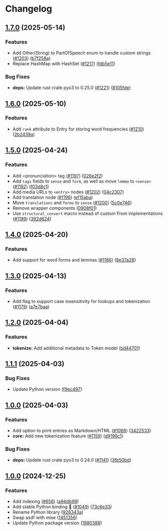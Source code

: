 # Changelog

## [1.7.0](https://github.com/TheOpenDictionary/odict/compare/python/v1.6.0...python/v1.7.0) (2025-05-14)


### Features

* Add Other(String) to PartOfSpeech enum to handle custom strings ([#1203](https://github.com/TheOpenDictionary/odict/issues/1203)) ([b7f258a](https://github.com/TheOpenDictionary/odict/commit/b7f258aa35a8bb29ccc6f369ae3316435b5f6c03))
* Replace HashMap with HashSet ([#1217](https://github.com/TheOpenDictionary/odict/issues/1217)) ([fdb5e11](https://github.com/TheOpenDictionary/odict/commit/fdb5e111ea84b179156486eacf4b78d843c12efb))


### Bug Fixes

* **deps:** Update rust crate pyo3 to 0.25.0 ([#1221](https://github.com/TheOpenDictionary/odict/issues/1221)) ([8105fde](https://github.com/TheOpenDictionary/odict/commit/8105fde943c4c4d0fad74c9e00c8cc01d70f199a))

## [1.6.0](https://github.com/TheOpenDictionary/odict/compare/python/v1.5.0...python/v1.6.0) (2025-05-10)


### Features

* Add `rank` attribute to Entry for storing word frequencies ([#1210](https://github.com/TheOpenDictionary/odict/issues/1210)) ([2b2439a](https://github.com/TheOpenDictionary/odict/commit/2b2439a4dcb82d2b2c247174eb22d4a90d2037d5))

## [1.5.0](https://github.com/TheOpenDictionary/odict/compare/python/v1.4.0...python/v1.5.0) (2025-04-24)


### Features

* Add &lt;pronunciation&gt; tag ([#1197](https://github.com/TheOpenDictionary/odict/issues/1197)) ([026e2f2](https://github.com/TheOpenDictionary/odict/commit/026e2f292bf02c182684f8656b9eaa13533f1a72))
* Add `tags` fields to `sense` and `form`, as well as move `lemma` to `<sense>` ([#1192](https://github.com/TheOpenDictionary/odict/issues/1192)) ([f03d8c1](https://github.com/TheOpenDictionary/odict/commit/f03d8c122f96ec20f85ccff639962c9ffa44aee5))
* Add media URLs to `<entry>` nodes ([#1202](https://github.com/TheOpenDictionary/odict/issues/1202)) ([04c2307](https://github.com/TheOpenDictionary/odict/commit/04c2307b005ff57bbe460f7b1034f97c811b580f))
* Add translation node ([#1196](https://github.com/TheOpenDictionary/odict/issues/1196)) ([ef15aba](https://github.com/TheOpenDictionary/odict/commit/ef15abaf0749cf014315fb57ec63c50d2ae59e98))
* Move `translations` and `forms` to `sense` ([#1200](https://github.com/TheOpenDictionary/odict/issues/1200)) ([5c0e746](https://github.com/TheOpenDictionary/odict/commit/5c0e7466df84f5435cc53eba7fcc72813c11d28c))
* Remove wrapper components ([0908f01](https://github.com/TheOpenDictionary/odict/commit/0908f0128c1dd1b0749b756d757d8f3aa50e6c1c))
* Use `structural_convert` macro instead of custom From implementations ([#1199](https://github.com/TheOpenDictionary/odict/issues/1199)) ([392d624](https://github.com/TheOpenDictionary/odict/commit/392d624a4b956f0bc22d0529b4ccb0307807cdfd))

## [1.4.0](https://github.com/TheOpenDictionary/odict/compare/python/v1.3.0...python/v1.4.0) (2025-04-20)


### Features

* Add support for word forms and lemmas ([#1186](https://github.com/TheOpenDictionary/odict/issues/1186)) ([9e37a28](https://github.com/TheOpenDictionary/odict/commit/9e37a2834fda82bfaf558aeab9cc74fbced5a1d4))

## [1.3.0](https://github.com/TheOpenDictionary/odict/compare/python/v1.2.0...python/v1.3.0) (2025-04-13)


### Features

* Add flag to support case insensitivity for lookups and tokenization ([#1179](https://github.com/TheOpenDictionary/odict/issues/1179)) ([a7e7baa](https://github.com/TheOpenDictionary/odict/commit/a7e7baac0f8d02e565a2d01acdc59c9bd1bc3242))

## [1.2.0](https://github.com/TheOpenDictionary/odict/compare/python/v1.1.1...python/v1.2.0) (2025-04-04)


### Features

* **tokenize:** Add additional metadata to Token model ([bd44701](https://github.com/TheOpenDictionary/odict/commit/bd44701bb3ef59fafac31a2b6582c729fd881f1e))

## [1.1.1](https://github.com/TheOpenDictionary/odict/compare/python/v1.1.0...python/v1.1.1) (2025-04-03)


### Bug Fixes

* Update Python version ([f9ec497](https://github.com/TheOpenDictionary/odict/commit/f9ec4972f3906185863dd9cdac5d02306292c483))

## [1.0.0](https://github.com/TheOpenDictionary/odict/compare/python-v1.0.0...python/v1.0.0) (2025-04-03)


### Features

* Add option to print entries as Markdown/HTML ([#1068](https://github.com/TheOpenDictionary/odict/issues/1068)) ([3422533](https://github.com/TheOpenDictionary/odict/commit/3422533514264dbe80e6ff4c6ac4e3c12f289ee8))
* **core:** Add new tokenization feature ([#1159](https://github.com/TheOpenDictionary/odict/issues/1159)) ([d9196c1](https://github.com/TheOpenDictionary/odict/commit/d9196c1aae4c275d3c326d5803f7baf65f7b5a89))


### Bug Fixes

* **deps:** Update rust crate pyo3 to 0.24.0 ([#1141](https://github.com/TheOpenDictionary/odict/issues/1141)) ([3fb50bd](https://github.com/TheOpenDictionary/odict/commit/3fb50bd371fae1163e2f0acdb2c68e4692555d94))

## [1.0.0](https://github.com/TheOpenDictionary/odict/compare/python-v1.0.0...python-v1.0.0) (2024-12-25)


### Features

* Add indexing ([#656](https://github.com/TheOpenDictionary/odict/issues/656)) ([a94db99](https://github.com/TheOpenDictionary/odict/commit/a94db9953c34df96bedff5c3ebde989a64d27ace))
* Add stable Python binding 🎉 ([#1049](https://github.com/TheOpenDictionary/odict/issues/1049)) ([73c6e33](https://github.com/TheOpenDictionary/odict/commit/73c6e339b8614c6eb048de4ee7586dd5aa98803e))
* Rename Python library ([928343a](https://github.com/TheOpenDictionary/odict/commit/928343a7df53d64aa25d7e262f21f4aa0f09cc5e))
* Swap asdf with mise ([1451356](https://github.com/TheOpenDictionary/odict/commit/145135680138d5438e98d1f1d61a9b82edba9c7c))
* Update Python package version ([1980388](https://github.com/TheOpenDictionary/odict/commit/19803884381c9f8e6483e35d73f93351529950e1))
